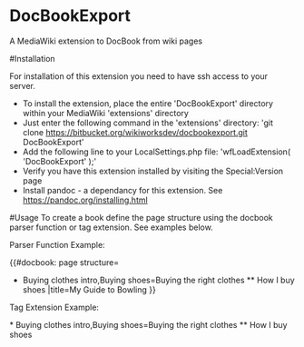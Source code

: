 # DocBookExport
A MediaWiki extension to DocBook from wiki pages


#Installation

For installation of this extension you need to have ssh access to your server.

* To install the extension, place the entire 'DocBookExport' directory within your MediaWiki 'extensions' directory
* Just enter the following command in the 'extensions' directory: 'git clone https://bitbucket.org/wikiworksdev/docbookexport.git DocBookExport'
* Add the following line to your LocalSettings.php file: 'wfLoadExtension( 'DocBookExport' );'
* Verify you have this extension installed by visiting the Special:Version page
* Install pandoc - a dependancy for this extension. See https://pandoc.org/installing.html


#Usage
To create a book define the page structure using the docbook parser function or tag extension. See examples below.

Parser Function Example:

{{#docbook:
page structure=
* Buying clothes intro,Buying shoes=Buying the right clothes
** How I buy shoes
|title=My Guide to Bowling
}}


Tag Extension Example:


<docbook title="My Guide to Bowling">
* Buying clothes intro,Buying shoes=Buying the right clothes
** How I buy shoes
</docbook>
